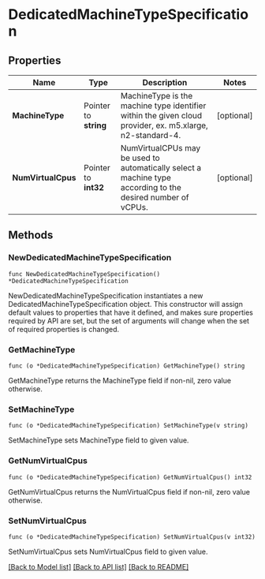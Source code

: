 # DedicatedMachineTypeSpecification

## Properties

Name | Type | Description | Notes
------------ | ------------- | ------------- | -------------
**MachineType** | Pointer to **string** | MachineType is the machine type identifier within the given cloud provider, ex. m5.xlarge, n2-standard-4. | [optional] 
**NumVirtualCpus** | Pointer to **int32** | NumVirtualCPUs may be used to automatically select a machine type according to the desired number of vCPUs. | [optional] 

## Methods

### NewDedicatedMachineTypeSpecification

`func NewDedicatedMachineTypeSpecification() *DedicatedMachineTypeSpecification`

NewDedicatedMachineTypeSpecification instantiates a new DedicatedMachineTypeSpecification object.
This constructor will assign default values to properties that have it defined,
and makes sure properties required by API are set, but the set of arguments
will change when the set of required properties is changed.

### GetMachineType

`func (o *DedicatedMachineTypeSpecification) GetMachineType() string`

GetMachineType returns the MachineType field if non-nil, zero value otherwise.

### SetMachineType

`func (o *DedicatedMachineTypeSpecification) SetMachineType(v string)`

SetMachineType sets MachineType field to given value.

### GetNumVirtualCpus

`func (o *DedicatedMachineTypeSpecification) GetNumVirtualCpus() int32`

GetNumVirtualCpus returns the NumVirtualCpus field if non-nil, zero value otherwise.

### SetNumVirtualCpus

`func (o *DedicatedMachineTypeSpecification) SetNumVirtualCpus(v int32)`

SetNumVirtualCpus sets NumVirtualCpus field to given value.


[[Back to Model list]](../README.md#documentation-for-models) [[Back to API list]](../README.md#documentation-for-api-endpoints) [[Back to README]](../README.md)


